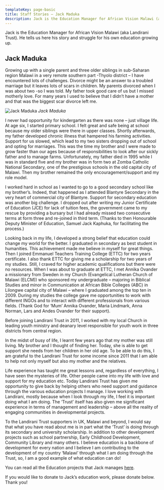 ```yaml
---
templateKey: page-basic
title: Staff Stories – Jack Maduka
description: Jack is the Education Manager for African Vision Malawi (aka Landirani Trust).  He tells us here his story and struggle for his own education growing up.
---
```


Jack is the Education Manager for African Vision Malawi (aka Landirani Trust).  He tells us here his story and struggle for his own education growing up.

## Jack Maduka

Growing up with a single parent and three older siblings in sub-Saharan region Malawi in a very remote southern part -Thyolo district – I have encountered lots of challenges. Divorce might be an answer to a troubled marriage but it leaves lots of scars in children. My parents divorced when I was about two -so I was told. My father took good care of us but I missed motherly love. For many years I used to believe that I didn’t have a mother and that was the biggest scar divorce left me.

![Jack Maduka](/img/staff-stories/Jack-for-website.jpg)
*Jack Maduka*

I never had opportunity for kindergarten as there was none – just village life. At age six, I started primary school. I felt great and safe being at school because my older siblings were there in upper classes. Shortly afterwards, my father developed chronic illness that hampered his farming activities. Support for us slowed, which lead to my two sisters dropping out of school and opting for marriages. This was the time my brother and I were made to grow faster than our ages because of responsibilities to look after our sickly father and to manage farms. Unfortunately, my father died in 1995 while I was in standard five and my brother was in form two at Zomba Catholic National Secondary, one of the prestigious schools in the old capital city of Malawi. Then my brother remained the only encouragement/support and my role model.

I worked hard in school as I wanted to go to a good secondary school like my brother’s. Indeed, that happened as I attended Blantyre Secondary in the very heart of commercial city of Blantyre. Support for secondary education was another big challenge. I dropped out after writing my Junior Certificate of Education (JCE) for lack of tuition fees, the government came to my rescue by providing a bursary but I had already missed two consecutive terms at form three and re-joined in third term. (Thanks to then Honourable Deputy Minister of Education, Samuel Jack Kaphuka, for facilitating the process.)

Looking back in my life, I developed a strong belief that education could change my world for the better. I graduated in secondary as best student in humanities. This achievement made me believe in myself for great things. Then I joined Emmanuel Teachers Training College (ETTC) for two years certificate.  I also thank ETTC for giving me a scholarship for two years of my studies. Still, I craved for higher academic qualifications but there were no resources. When I was about to graduate at ETTC, I met Annika Ovander a missionary from Sweden in my Church (Evangelical Lutheran Church of Malawi (ELCM)) who sponsored my undergraduate – majoring in Biblical Studies and minor in Communication at African Bible Colleges (ABC) in Lilongwe capital city of Malawi – where I graduated among the top ten in 2009. During my studies the college gave me opportunities to work with different INGOs and to interact with different professionals from various fields. (Thank God for ‘Mum’ Annika Ovander, Maria Lindmark, Anna Norman, Lars and Andes Ovander for their support).

Before joining Landirani Trust in 2011, I worked with my local Church in leading youth ministry and deanary level responsible for youth work in three districts from central region.

 

In the midst of busy of life, I learnt few years ago that my mother was still living. My brother and I thought of finding her. Today, she is able to get support she needs from her children in her old age. To be able to do this, I am grateful to the Landirani Trust for some income since 2011 that I am able to help not only myself but also my mother and the relatives.

Life experience has taught me great lessons and, regardless of everything, I have seen the mysteries of life. Other people came into my life with love and support for my education etc. Today Landirani Trust has given me opportunity to give back by helping others who need support and guidance through the various education projects I manage. I love working with Landirani, mostly because when I look through my life, I feel it is important doing what I am doing. The ‘Trust’ itself has also given me significant experience in terms of management and leadership – above all the reality of engaging communities in developmental projects.

To the Landirani Trust supporters in UK, Malawi and beyond, I would say that what you have read about me is in part what the ‘Trust’ is doing through its secondary and university scholarship. In addition to other development projects such as school partnership, Early Childhood Development, Community Library and many others. I believe education is a backbone of development for every nation and I believe I am contributing to the development of my country ‘Malawi’ through what I am doing through the Trust, so, I am a good example of what education can do!

 

You can read all the Education projects that Jack manages [here](/link/).

If you would like to donate to Jack’s education work, please donate below. Thank you!